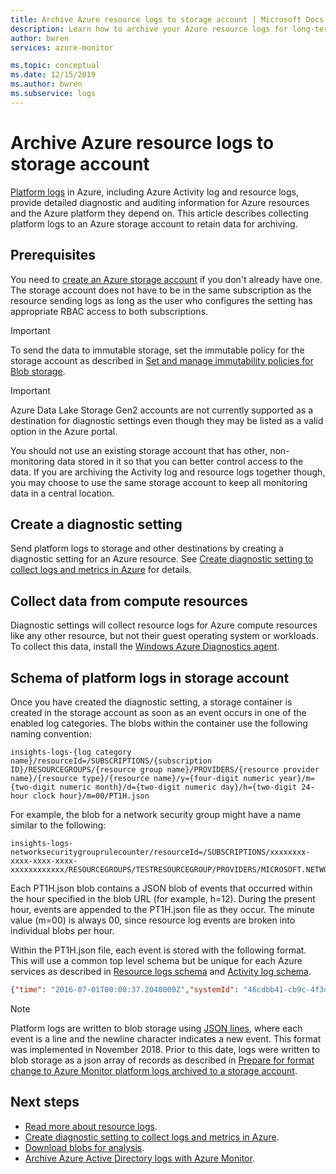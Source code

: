```yaml
---
title: Archive Azure resource logs to storage account | Microsoft Docs
description: Learn how to archive your Azure resource logs for long-term retention in a storage account.
author: bwren
services: azure-monitor

ms.topic: conceptual
ms.date: 12/15/2019
ms.author: bwren
ms.subservice: logs
---
```

# Archive Azure resource logs to storage account
[Platform logs](platform-logs-overview.md) in Azure, including Azure Activity log and resource logs, provide detailed diagnostic and auditing information for Azure resources and the Azure platform they depend on.  This article describes collecting platform logs to an Azure storage account to retain data for archiving.

## Prerequisites
You need to [create an Azure storage account](../../storage/common/storage-account-create.md) if you don't already have one. The storage account does not have to be in the same subscription as the resource sending logs as long as the user who configures the setting has appropriate RBAC access to both subscriptions.

> [!IMPORTANT]
> To send the data to immutable storage, set the immutable policy for the storage account as described in [Set and manage immutability policies for Blob storage](../../storage/blobs/storage-blob-immutability-policies-manage.md).

> [!IMPORTANT]
> Azure Data Lake Storage Gen2 accounts are not currently supported as a destination for diagnostic settings even though they may be listed as a valid option in the Azure portal.


You should not use an existing storage account that has other, non-monitoring data stored in it so that you can better control access to the data. If you are archiving the Activity log and resource logs together though, you may choose to use the same storage account to keep all monitoring data in a central location.

## Create a diagnostic setting
Send platform logs to storage and other destinations by creating a diagnostic setting for an Azure resource. See [Create diagnostic setting to collect logs and metrics in Azure](diagnostic-settings.md) for details.


## Collect data from compute resources
Diagnostic settings will collect resource logs for Azure compute resources like any other resource, but not their guest operating system or workloads. To collect this data, install the [Windows Azure Diagnostics agent](diagnostics-extension-overview.md). 


## Schema of platform logs in storage account

Once you have created the diagnostic setting, a storage container is created in the storage account as soon as an event occurs in one of the enabled log categories. The blobs within the container use the following naming convention:

```
insights-logs-{log category name}/resourceId=/SUBSCRIPTIONS/{subscription ID}/RESOURCEGROUPS/{resource group name}/PROVIDERS/{resource provider name}/{resource type}/{resource name}/y={four-digit numeric year}/m={two-digit numeric month}/d={two-digit numeric day}/h={two-digit 24-hour clock hour}/m=00/PT1H.json
```

For example, the blob for a network security group might have a name similar to the following:

```
insights-logs-networksecuritygrouprulecounter/resourceId=/SUBSCRIPTIONS/xxxxxxxx-xxxx-xxxx-xxxx-xxxxxxxxxxxx/RESOURCEGROUPS/TESTRESOURCEGROUP/PROVIDERS/MICROSOFT.NETWORK/NETWORKSECURITYGROUP/TESTNSG/y=2016/m=08/d=22/h=18/m=00/PT1H.json
```

Each PT1H.json blob contains a JSON blob of events that occurred within the hour specified in the blob URL (for example, h=12). During the present hour, events are appended to the PT1H.json file as they occur. The minute value (m=00) is always 00, since resource log events are broken into individual blobs per hour.

Within the PT1H.json file, each event is stored with the following format. This will use a common top level schema but be unique for each Azure services as described in [Resource logs schema](diagnostic-logs-schema.md) and [Activity log schema](activity-log-schema.md).

``` JSON
{"time": "2016-07-01T00:00:37.2040000Z","systemId": "46cdbb41-cb9c-4f3d-a5b4-1d458d827ff1","category": "NetworkSecurityGroupRuleCounter","resourceId": "/SUBSCRIPTIONS/s1id1234-5679-0123-4567-890123456789/RESOURCEGROUPS/TESTRESOURCEGROUP/PROVIDERS/MICROSOFT.NETWORK/NETWORKSECURITYGROUPS/TESTNSG","operationName": "NetworkSecurityGroupCounters","properties": {"vnetResourceGuid": "{12345678-9012-3456-7890-123456789012}","subnetPrefix": "10.3.0.0/24","macAddress": "000123456789","ruleName": "/subscriptions/ s1id1234-5679-0123-4567-890123456789/resourceGroups/testresourcegroup/providers/Microsoft.Network/networkSecurityGroups/testnsg/securityRules/default-allow-rdp","direction": "In","type": "allow","matchedConnections": 1988}}
```

> [!NOTE]
> Platform logs are written to blob storage using [JSON lines](http://jsonlines.org/), where each event is a line and the newline character indicates a new event. This format was implemented in November 2018. Prior to this date, logs were written to blob storage as a json array of records as described in [Prepare for format change to Azure Monitor platform logs archived to a storage account](resource-logs-blob-format.md).

## Next steps

* [Read more about resource logs](platform-logs-overview.md).
* [Create diagnostic setting to collect logs and metrics in Azure](diagnostic-settings.md).
* [Download blobs for analysis](../../storage/blobs/storage-quickstart-blobs-dotnet.md).
* [Archive Azure Active Directory logs with Azure Monitor](../../active-directory/reports-monitoring/quickstart-azure-monitor-route-logs-to-storage-account.md).
